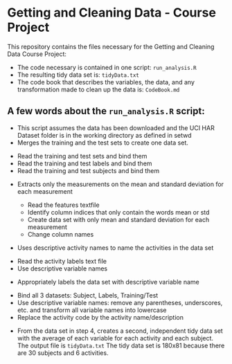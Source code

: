 # Getting and Cleaning Data - Course Project

This repository contains the files necessary for the Getting and Cleaning Data Course Project:
* The code necessary is contained in one script: `run_analysis.R` 
* The resulting tidy data set is: `tidyData.txt`
* The code book that describes the variables, the data, and any transformation made to clean up the data is: `CodeBook.md`

## A few words about the `run_analysis.R` script:
* This script assumes the data has been downloaded and the UCI HAR Dataset folder is in the working directory as defined in setwd
*  Merges the training and the test sets to create one data set.
+ Read the training and test sets and bind them
+ Read the training and test labels and bind them
+ Read the training and test subjects and bind them

* Extracts only the measurements on the mean and standard deviation for each measurement
    + Read the features textfile
    + Identify column indices that only contain the words mean or std 
    + Create data set with only mean and standard deviation for each measurement
    + Change column names

* Uses descriptive activity names to name the activities in the data set
+ Read the activity labels text file
+ Use descriptive variable names

* Appropriately labels the data set with descriptive variable name
+ Bind all 3 datasets: Subject, Labels, Training/Test 
+ Use descriptive variable names: remove any parentheses, underscores, etc. and transform all variable names into lowercase
+ Replace the activity code by the activity name/description


* From the data set in step 4, creates a second, independent tidy data set with the average of each variable for each activity and each subject.
The output file is `tidyData.txt`
The tidy data set is 180x81 because there are 30 subjects and 6 activities.
